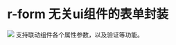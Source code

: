 # r-form 无关ui组件的表单封装
![](https://travis-ci.org/wulei123/r-form.svg?branch=master)
支持联动组件各个属性参数，以及验证等功能。
